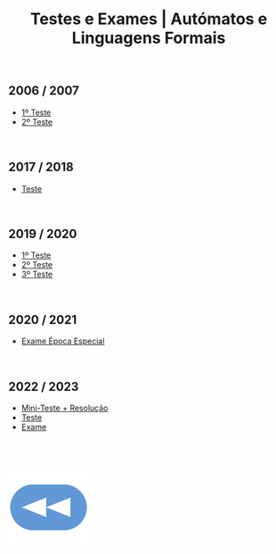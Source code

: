<h1 align="center">Testes e Exames | Autómatos e Linguagens Formais</h1>

<br>

## 2006 / 2007
* [1º Teste](alf_1%C2%BA-teste_18.pdf)
* [2º Teste](alf_2%C2%BA-teste_18.pdf)

<br>

## 2017 / 2018
* [Teste](alf_teste-2007.pdf)

<br>

## 2019 / 2020
* [1º Teste](alf_1%C2%BA-teste_1920%2Bres.png)
* [2º Teste](alf-2%C2%BA-teste-1920%2Bres.png)
* [3º Teste](alf-3%C2%BA-teste-1920%2Bres.png)

<br>

## 2020 / 2021
* [Exame Época Especial](alf_exame-especial_2021.pdf)

<br>

## 2022 / 2023
* [Mini-Teste + Resolução](alf_min-teste_2223%2Bres.pdf)
* [Teste](alf_teste_2223.pdf)
* [Exame](alf_exame_2223.pdf)

<br><br>

[![retroceder](https://raw.githubusercontent.com/David81820/Recursos-LCC/main/Rewind.png)](https://david81820.github.io/Recursos-LCC/ALF)
